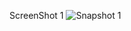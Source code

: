 ScreenShot 1
![Snapshot 1](https://cloud.githubusercontent.com/assets/16940840/13230094/0c9abcf2-d9ca-11e5-8d66-4c98371a9ce1.JPG)

